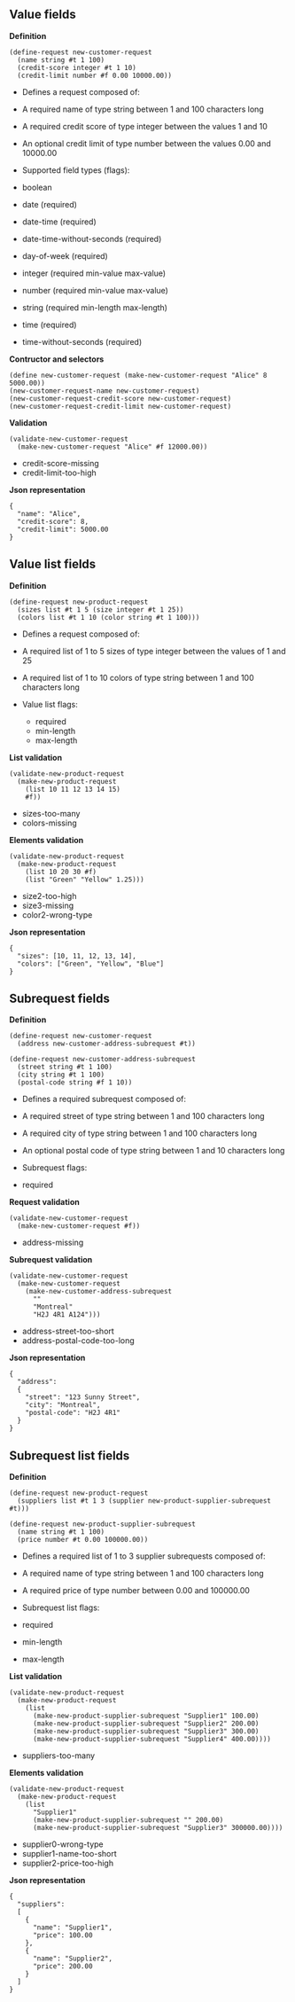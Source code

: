 
Value fields
------------

__Definition__

    (define-request new-customer-request
      (name string #t 1 100)
      (credit-score integer #t 1 10)
      (credit-limit number #f 0.00 10000.00))

- Defines a request composed of:
 - A required name of type string between 1 and 100 characters long
 - A required credit score of type integer between the values 1 and 10
 - An optional credit limit of type number between the values 0.00 and 10000.00

- Supported field types (flags):
 - boolean
 - date (required)
 - date-time (required)
 - date-time-without-seconds (required)
 - day-of-week (required)
 - integer (required min-value max-value)
 - number (required min-value max-value)
 - string (required min-length max-length)
 - time (required)
 - time-without-seconds (required)

__Contructor and selectors__

    (define new-customer-request (make-new-customer-request "Alice" 8 5000.00))
    (new-customer-request-name new-customer-request)
    (new-customer-request-credit-score new-customer-request)
    (new-customer-request-credit-limit new-customer-request)

__Validation__

    (validate-new-customer-request
      (make-new-customer-request "Alice" #f 12000.00))

- credit-score-missing
- credit-limit-too-high

__Json representation__

    {
      "name": "Alice",
      "credit-score": 8,
      "credit-limit": 5000.00
    }

Value list fields
-----------------

__Definition__

    (define-request new-product-request
      (sizes list #t 1 5 (size integer #t 1 25))
      (colors list #t 1 10 (color string #t 1 100)))

- Defines a request composed of:
 - A required list of 1 to 5 sizes of type integer between the values of 1 and 25
 - A required list of 1 to 10 colors of type string between 1 and 100 characters long

- Value list flags:
  - required
  - min-length
  - max-length

__List validation__

    (validate-new-product-request
      (make-new-product-request
        (list 10 11 12 13 14 15)
        #f))

- sizes-too-many
- colors-missing

__Elements validation__

    (validate-new-product-request
      (make-new-product-request
        (list 10 20 30 #f)
        (list "Green" "Yellow" 1.25)))

- size2-too-high
- size3-missing
- color2-wrong-type

__Json representation__

    {
      "sizes": [10, 11, 12, 13, 14],
      "colors": ["Green", "Yellow", "Blue"]
    }

Subrequest fields
-----------------

__Definition__

    (define-request new-customer-request
      (address new-customer-address-subrequest #t))

    (define-request new-customer-address-subrequest
      (street string #t 1 100)
      (city string #t 1 100)
      (postal-code string #f 1 10))

- Defines a required subrequest composed of:
 - A required street of type string between 1 and 100 characters long
 - A required city of type string between 1 and 100 characters long
 - An optional postal code of type string between 1 and 10 characters long

- Subrequest flags:
 - required

__Request validation__

    (validate-new-customer-request
      (make-new-customer-request #f))

- address-missing

__Subrequest validation__

    (validate-new-customer-request
      (make-new-customer-request
        (make-new-customer-address-subrequest
          ""
          "Montreal"
          "H2J 4R1 A124")))

- address-street-too-short
- address-postal-code-too-long

__Json representation__

    {
      "address":
      {
        "street": "123 Sunny Street",
        "city": "Montreal",
        "postal-code": "H2J 4R1"
      }
    }

Subrequest list fields
----------------------

__Definition__

    (define-request new-product-request
      (suppliers list #t 1 3 (supplier new-product-supplier-subrequest #t)))

    (define-request new-product-supplier-subrequest
      (name string #t 1 100)
      (price number #t 0.00 100000.00))

- Defines a required list of 1 to 3 supplier subrequests composed of:
 - A required name of type string between 1 and 100 characters long
 - A required price of type number between 0.00 and 100000.00

- Subrequest list flags:
 - required
 - min-length
 - max-length

__List validation__

    (validate-new-product-request
      (make-new-product-request
        (list
          (make-new-product-supplier-subrequest "Supplier1" 100.00)
          (make-new-product-supplier-subrequest "Supplier2" 200.00)
          (make-new-product-supplier-subrequest "Supplier3" 300.00)
          (make-new-product-supplier-subrequest "Supplier4" 400.00))))

- suppliers-too-many

__Elements validation__

    (validate-new-product-request
      (make-new-product-request
        (list
          "Supplier1"
          (make-new-product-supplier-subrequest "" 200.00)
          (make-new-product-supplier-subrequest "Supplier3" 300000.00))))

- supplier0-wrong-type
- supplier1-name-too-short
- supplier2-price-too-high

__Json representation__

    {
      "suppliers":
      [
        {
          "name": "Supplier1",
          "price": 100.00
        },
        {
          "name": "Supplier2",
          "price": 200.00
        }
      ]
    }
